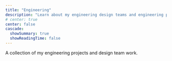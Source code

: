 ```yaml
---
title: "Engineering"
description: "Learn about my engineering design teams and engineering projects"
# center: true
center: false
cascade:
  showSummary: true
  showReadingTime: false
---
```

A collection of my engineering projects and design team work.